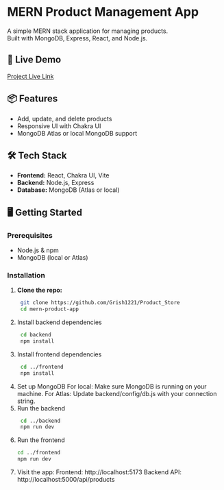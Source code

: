 # MERN Product Management App

A simple MERN stack application for managing products.  
Built with MongoDB, Express, React, and Node.js.

## 🚀 Live Demo

[Project Live Link](https://product-store-yoc9.onrender.com/) <!-- Replace with your actual deployed link or remove if not deployed -->

## 📦 Features

- Add, update, and delete products
- Responsive UI with Chakra UI
- MongoDB Atlas or local MongoDB support

## 🛠️ Tech Stack

- **Frontend:** React, Chakra UI, Vite
- **Backend:** Node.js, Express
- **Database:** MongoDB (Atlas or local)

## 🖥️ Getting Started

### Prerequisites

- Node.js & npm
- MongoDB (local or Atlas)

### Installation

1. **Clone the repo:**
   ```sh
    git clone https://github.com/Grish1221/Product_Store
    cd mern-product-app
2. Install backend dependencies
   ```sh
    cd backend
    npm install
4. Install frontend dependencies
   ```sh
    cd ../frontend
    npm install
6. Set up MongoDB
    For local: Make sure MongoDB is running on your machine.
    For Atlas: Update backend/config/db.js with your connection string.
7. Run the backend
   ```sh
    cd ../backend
    npm run dev
9. Run the frontend
    ```sh
    cd ../frontend
    npm run dev
11. Visit the app:
    Frontend: http://localhost:5173
    Backend API: http://localhost:5000/api/products
